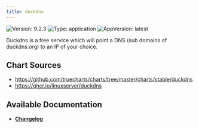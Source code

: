 ```yaml
---
title: duckdns
---
```


![Version: 9.2.3](https://img.shields.io/badge/Version-9.2.3-informational?style=flat-square) ![Type: application](https://img.shields.io/badge/Type-application-informational?style=flat-square) ![AppVersion: latest](https://img.shields.io/badge/AppVersion-latest-informational?style=flat-square)

Duckdns is a free service which will point a DNS (sub domains of duckdns.org) to an IP of your choice.

## Chart Sources

- https://github.com/truecharts/charts/tree/master/charts/stable/duckdns
- https://ghcr.io/linuxserver/duckdns

## Available Documentation

- [**Changelog**](./CHANGELOG.md)
